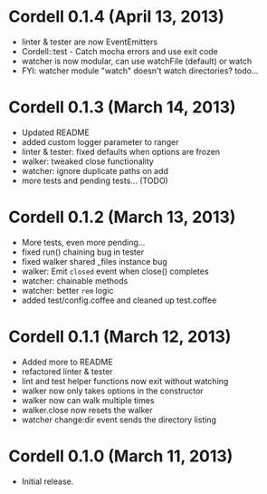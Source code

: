 # Cordell 0.1.4 (April 13, 2013)
* linter & tester are now EventEmitters
* Cordell::test - Catch mocha errors and use exit code
* watcher is now modular, can use watchFile (default) or watch
* FYI: watcher module "watch" doesn't watch directories? todo...


# Cordell 0.1.3 (March 14, 2013)
* Updated README
* added custom logger parameter to ranger
* linter & tester: fixed defaults when options are frozen
* walker: tweaked close functionality
* watcher: ignore duplicate paths on add
* more tests and pending tests... (TODO)


# Cordell 0.1.2 (March 13, 2013)
* More tests, even more pending...
* fixed run() chaining bug in tester
* fixed walker shared _files instance bug
* walker: Emit `closed` event when close() completes
* watcher: chainable methods
* watcher: better `rem` logic
* added test/config.coffee and cleaned up test.coffee


# Cordell 0.1.1 (March 12, 2013)
* Added more to README
* refactored linter & tester
* lint and test helper functions now exit without watching
* walker now only takes options in the constructor
* walker now can walk multiple times
* walker.close now resets the walker
* watcher change:dir event sends the directory listing


# Cordell 0.1.0 (March 11, 2013)
* Initial release.